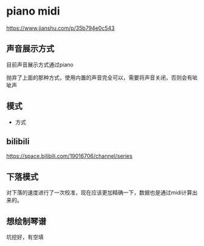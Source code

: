 # piano midi

https://www.jianshu.com/p/35b794e0c543

## 声音展示方式

目前声音展示方式通过piano

抛弃了上面的那种方式，使用内置的声音完全可以，需要将声音关闭，否则会有呲呲声

## 模式

- 方式

## bilibili

https://space.bilibili.com/19016706/channel/series

## 下落模式

对下落的速度进行了一次校准，现在应该更加精确一下，数据也是通过midi计算出来的。

## 想绘制琴谱

坑挖好，有空填


